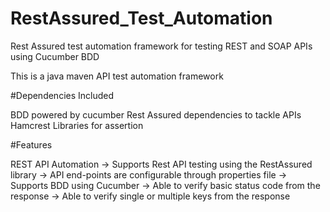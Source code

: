 # RestAssured_Test_Automation
Rest Assured test automation framework for testing REST and SOAP APIs using Cucumber BDD

This is a java maven API test automation framework

#Dependencies Included

BDD powered by cucumber
Rest Assured dependencies to tackle APIs
Hamcrest Libraries for assertion

#Features

REST API Automation
-> Supports Rest API testing using the RestAssured library
-> API end-points are configurable through properties file
-> Supports BDD using Cucumber
-> Able to verify basic status code from the response
-> Able to verify single or multiple keys from the response
